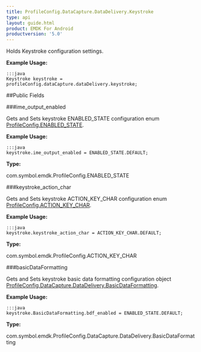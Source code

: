 ```yaml
---
title: ProfileConfig.DataCapture.DataDelivery.Keystroke
type: api
layout: guide.html
product: EMDK For Android
productversion: '5.0'
---
```



Holds Keystroke configuration settings.
 
 

**Example Usage:**
	
	:::java	
	Keystroke keystroke = profileConfig.dataCapture.dataDelivery.keystroke;


##Public Fields

###ime_output_enabled

Gets and Sets keystroke ENABLED_STATE configuration enum [ ProfileConfig.ENABLED_STATE](../ProfileConfig-ENABLED_STATE).
 
 

**Example Usage:**
	
	:::java	
	keystroke.ime_output_enabled = ENABLED_STATE.DEFAULT;


**Type:**

com.symbol.emdk.ProfileConfig.ENABLED_STATE

###keystroke_action_char

Gets and Sets keystroke ACTION_KEY_CHAR configuration enum [ ProfileConfig.ACTION_KEY_CHAR](../ProfileConfig-ACTION_KEY_CHAR).
 
 

**Example Usage:**
	
	:::java	
	keystroke.keystroke_action_char = ACTION_KEY_CHAR.DEFAULT;


**Type:**

com.symbol.emdk.ProfileConfig.ACTION_KEY_CHAR

###basicDataFormatting

Gets and Sets keystroke basic data formatting configuration object [ ProfileConfig.DataCapture.DataDelivery.BasicDataFormatting](../ProfileConfig-DataCapture-DataDelivery-BasicDataFormatting).
 
 

**Example Usage:**
	
	:::java	
	keystroke.BasicDataFormatting.bdf_enabled = ENABLED_STATE.DEFAULT;


**Type:**

com.symbol.emdk.ProfileConfig.DataCapture.DataDelivery.BasicDataFormatting


